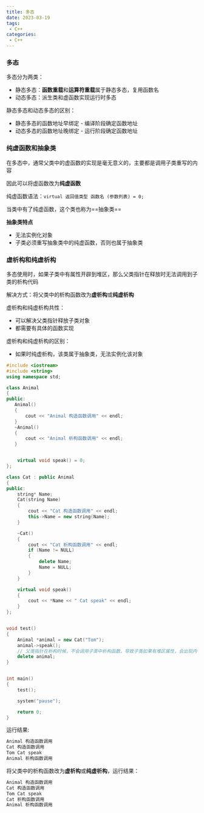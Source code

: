 ```yaml
---
title: 多态
date: 2023-03-19
tags:
 - C++
categories:
 - C++
---
```


### 多态

多态分为两类：

* 静态多态：**函数重载**和**运算符重载**属于静态多态，复用函数名
* 动态多态：派生类和虚函数实现运行时多态

静态多态和动态多态的区别：

* 静态多态的函数地址早绑定 - 编译阶段确定函数地址
* 动态多态的函数地址晚绑定 - 运行阶段确定函数地址

### 纯虚函数和抽象类

在多态中，通常父类中的虚函数的实现是毫无意义的，主要都是调用子类重写的内容

因此可以将虚函数改为**纯虚函数**

纯虚函数语法：`virtual 返回值类型 函数名 (参数列表) = 0;`

当类中有了纯虚函数，这个类也称为==抽象类==

**抽象类特点**

* 无法实例化对象
* 子类必须重写抽象类中的纯虚函数，否则也属于抽象类

### 虚析构和纯虚析构

多态使用时，如果子类中有属性开辟到堆区，那么父类指针在释放时无法调用到子类的析构代码

解决方式：将父类中的析构函数改为**虚析构**或**纯虚析构**

虚析构和纯虚析构共性：

* 可以解决父类指针释放子类对象
* 都需要有具体的函数实现

虚析构和纯虚析构的区别：

* 如果时纯虚析构，该类属于抽象类，无法实例化该对象

```cpp
#include <iostream>
#include <string>
using namespace std;

class Animal
{
public:
   Animal()
   {
       cout << "Animal 构造函数调用" << endl;
   }
   ~Animal()
   {
       cout << "Animal 析构函数调用" << endl;
   }


    virtual void speak() = 0;
};

class Cat : public Animal
{
public:
    string* Name;
    Cat(string Name)
    {
        cout << "Cat 构造函数调用" << endl;
        this->Name = new string(Name);
    }

    ~Cat()
    {
        cout << "Cat 析构函数调用" << endl;
        if (Name != NULL)
        {
            delete Name;
            Name = NULL;
        }
    }

    virtual void speak()
    {
        cout << *Name << " Cat speak" << endl;
    }
};


void test()
{
    Animal *animal = new Cat("Tom");
    animal->speak();
    // 父类指针在析构时候，不会调用子类中析构函数，导致子类如果有堆区属性，会出现内存泄露
    delete animal;
}


int main()
{
    test();

    system("pause");

    return 0;
}
```

运行结果:

```cpp
Animal 构造函数调用
Cat 构造函数调用
Tom Cat speak
Animal 析构函数调用
```

将父类中的析构函数改为**虚析构**或**纯虚析构**，运行结果：

```cpp
Animal 构造函数调用
Cat 构造函数调用
Tom Cat speak
Cat 析构函数调用
Animal 析构函数调用
```

